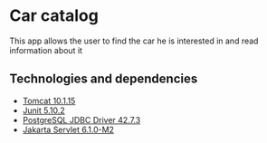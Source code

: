 # Car catalog

This app allows the user to find the car he is interested in and read information about it

## Technologies and dependencies

 - [Tomcat 10.1.15](https://tomcat.apache.org/download-10.cgi)
 - [Junit 5.10.2](https://mvnrepository.com/artifact/org.junit.jupiter/junit-jupiter-api)
 - [PostgreSQL JDBC Driver 42.7.3](https://mvnrepository.com/artifact/org.postgresql/postgresql)
 - [Jakarta Servlet 6.1.0-M2](https://mvnrepository.com/artifact/jakarta.servlet/jakarta.servlet-api)
